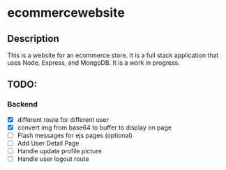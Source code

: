 # ecommercewebsite

## Description

This is a website for an ecommerce store. It is a full stack application that uses Node, Express, and
MongoDB. It is a work in progress.

## TODO:

### Backend

- [x] different route for different user
- [x] convert img from base64 to buffer to display on page
- [ ] Flash messages for ejs pages (optional)
- [ ] Add User Detail Page
- [ ] Handle update profile picture
- [ ] Handle user logout route
